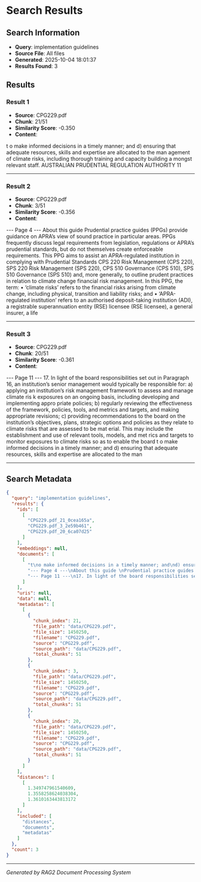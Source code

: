 # Search Results

## Search Information
- **Query**: implementation guidelines
- **Source File**: All files
- **Generated**: 2025-10-04 18:01:37
- **Results Found**: 3

## Results

### Result 1

- **Source**: CPG229.pdf
- **Chunk**: 21/51
- **Similarity Score**: -0.350
- **Content**:

t
o make informed decisions in a timely manner; and
d) ensuring that adequate resources, skills and expertise are allocated to the
man
agement of climate risks, including thorough training and capacity building
a
mongst relevant staff.
AUSTRALIAN PRUDENTIAL REGULATION AUTHORITY 11

---

### Result 2

- **Source**: CPG229.pdf
- **Chunk**: 3/51
- **Similarity Score**: -0.356
- **Content**:

--- Page 4 ---
About this guide 
Prudential practice guides (PPGs) provide guidance on APRA’s view of sound practice in 
particular areas. PPGs frequently discuss legal requirements from legislation, regulations or 
APRA’s prudential standards, but do not themselves create enforceable requirements. 
This PPG aims to assist an APRA-regulated institution in complying with Prudential Standards 
CPS 220 Risk Management (CPS 220), SPS 220 Risk Management (SPS 220), CPS 510 Governance 
(CPS 510), SPS 510 Governance (SPS 510) and, more generally, to outline prudent practices in 
relation to climate change financial risk management. 
In this PPG, the term: 
• ‘climate risks’ refers to the financial risks arising from climate change, including 
physical, transition and liability risks; and 
• ‘APRA-regulated institution’ refers to an authorised deposit-taking institution (ADI), a 
registrable superannuation entity (RSE) licensee (RSE licensee), a general insurer, a life

---

### Result 3

- **Source**: CPG229.pdf
- **Chunk**: 20/51
- **Similarity Score**: -0.361
- **Content**:

--- Page 11 ---
17. In light of the board responsibilities set out in Paragraph 16, an institution’s senior
management would typically be responsible for:
a) applying an institution’s risk management framework to assess and manage climate
ris
k exposures on an ongoing basis, including developing and implementing
appro
priate policies;
b) regularly reviewing the effectiveness of the framework, policies, tools, and metrics
and targets, and making appropriate revisions;
c) providing recommendations to the board on the institution’s objectives, plans,
strategic options and policies as they relate to climate risks that are assessed to be
mat
erial. This may include the establishment and use of relevant tools, models, and
met
rics and targets to monitor exposures to climate risks so as to enable the board
t
o make informed decisions in a timely manner; and
d) ensuring that adequate resources, skills and expertise are allocated to the
man

---

## Search Metadata

```json
{
  "query": "implementation guidelines",
  "results": {
    "ids": [
      [
        "CPG229.pdf_21_0cea165a",
        "CPG229.pdf_3_2e59b461",
        "CPG229.pdf_20_6ca07d25"
      ]
    ],
    "embeddings": null,
    "documents": [
      [
        "t\no make informed decisions in a timely manner; and\nd) ensuring that adequate resources, skills and expertise are allocated to the\nman\nagement of climate risks, including thorough training and capacity building\na\nmongst relevant staff.\nAUSTRALIAN PRUDENTIAL REGULATION AUTHORITY 11",
        "--- Page 4 ---\nAbout this guide \nPrudential practice guides (PPGs) provide guidance on APRA\u2019s view of sound practice in \nparticular areas. PPGs frequently discuss legal requirements from legislation, regulations or \nAPRA\u2019s prudential standards, but do not themselves create enforceable requirements. \nThis PPG aims to assist an APRA-regulated institution in complying with Prudential Standards \nCPS 220 Risk Management (CPS 220), SPS 220 Risk Management (SPS 220), CPS 510 Governance \n(CPS 510), SPS 510 Governance (SPS 510) and, more generally, to outline prudent practices in \nrelation to climate change financial risk management. \nIn this PPG, the term: \n\u2022 \u2018climate risks\u2019 refers to the financial risks arising from climate change, including \nphysical, transition and liability risks; and \n\u2022 \u2018APRA-regulated institution\u2019 refers to an authorised deposit-taking institution (ADI), a \nregistrable superannuation entity (RSE) licensee (RSE licensee), a general insurer, a life",
        "--- Page 11 ---\n17. In light of the board responsibilities set out in Paragraph 16, an institution\u2019s senior\nmanagement would typically be responsible for:\na) applying an institution\u2019s risk management framework to assess and manage climate\nris\nk exposures on an ongoing basis, including developing and implementing\nappro\npriate policies;\nb) regularly reviewing the effectiveness of the framework, policies, tools, and metrics\nand targets, and making appropriate revisions;\nc) providing recommendations to the board on the institution\u2019s objectives, plans,\nstrategic options and policies as they relate to climate risks that are assessed to be\nmat\nerial. This may include the establishment and use of relevant tools, models, and\nmet\nrics and targets to monitor exposures to climate risks so as to enable the board\nt\no make informed decisions in a timely manner; and\nd) ensuring that adequate resources, skills and expertise are allocated to the\nman"
      ]
    ],
    "uris": null,
    "data": null,
    "metadatas": [
      [
        {
          "chunk_index": 21,
          "file_path": "data/CPG229.pdf",
          "file_size": 1450250,
          "filename": "CPG229.pdf",
          "source": "CPG229.pdf",
          "source_path": "data/CPG229.pdf",
          "total_chunks": 51
        },
        {
          "chunk_index": 3,
          "file_path": "data/CPG229.pdf",
          "file_size": 1450250,
          "filename": "CPG229.pdf",
          "source": "CPG229.pdf",
          "source_path": "data/CPG229.pdf",
          "total_chunks": 51
        },
        {
          "chunk_index": 20,
          "file_path": "data/CPG229.pdf",
          "file_size": 1450250,
          "filename": "CPG229.pdf",
          "source": "CPG229.pdf",
          "source_path": "data/CPG229.pdf",
          "total_chunks": 51
        }
      ]
    ],
    "distances": [
      [
        1.349747961540609,
        1.3558258624038304,
        1.3610163443813172
      ]
    ],
    "included": [
      "distances",
      "documents",
      "metadatas"
    ]
  },
  "count": 3
}
```

---
*Generated by RAG2 Document Processing System*
